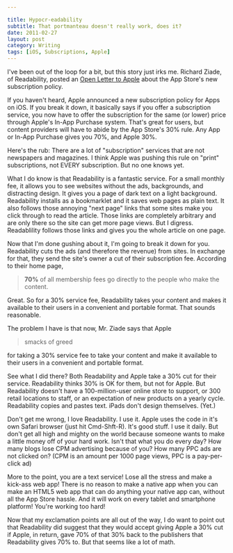 ```yaml
---

title: Hypocr-eadability
subtitle: That portmanteau doesn't really work, does it?
date: 2011-02-27
layout: post
category: Writing
tags: [iOS, Subscriptions, Apple]
---
```


  <p>
    I've been out of the loop for a bit, but this story just irks me.  Richard Ziade, of Readability, posted an <a href="http://blog.readability.com/2011/02/an-open-letter-to-apple/">Open Letter to Apple</a> about the App Store's new subscription policy.
  </p>
<!-- more --> 
  <p>
    If you haven't heard, Apple announced a new subscription policy for Apps on iOS.  If you break it down, it basically says if you offer a subscription service, you now have to offer the subscription for the same (or lower) price through Apple's In-App Purchase system.  That's great for users, but content providers will have to abide by the App Store's 30% rule.  Any App or In-App Purchase gives you 70%, and Apple 30%.
  </p>
  
  <p>
    Here's the rub:  There are a lot of "subscription" services that are not newspapers and magazines.  I think Apple was pushing this rule on "print" subscriptions, not EVERY subscription.  But no one knows yet.
  </p>
  
  <p>
    What I do know is that Readability is a fantastic service.  For a small monthly fee, it allows you to see websites without the ads, backgrounds, and distracting design.  It gives you a page of dark text on a light background.  Readability installs as a bookmarklet and it saves web pages as plain text.  It also follows those annoying "next page" links that some sites make you click through to read the article.  Those links are completely arbitrary and are only there so the site can get more page views.  But I digress.  Readablility follows those links and gives you the whole article on one page.
  </p>
  
  <p>
    Now that I'm done gushing about it, I'm going to break it down for you.  Readability cuts the ads (and therefore the revenue) from sites.  In exchange for that, they send the site's owner a cut of their subscription fee.  According to their home page, 
  </p>
  
  <blockquote>
    <p>
      <strong>70%</strong> of all membership fees go directly to the people who make the content.
    </p>
  </blockquote>
  
  <p>
    Great.  So for a 30% service fee, Readability takes your content and makes it available to their users in a convenient and portable format.  That sounds reasonable.
  </p>
  
  <p>
    The problem I have is that now, Mr. Ziade says that Apple
  </p>
  
  <blockquote>
    <p>
      smacks of greed
    </p>
  </blockquote>
  
  <p>
    for taking a 30% service fee to take your content and make it available to their users in a convenient and portable format.
  </p>
  
  <p>
    See what I did there?  Both Readability and Apple take a 30% cut for their service.  Readability thinks 30% is OK for them, but not for Apple.  But Readability doesn't have a 100-million-user online store to support, or 300 retail locations to staff, or an expectation of new products on a yearly cycle.  Readability copies and pastes text. iPads don't design themselves. (Yet.)
  </p>
  
  <p>
    Don't get me wrong, I love Readability.  I use it.  Apple uses the code in it's own Safari browser (just hit Cmd-Shft-R).  It's good stuff.  I use it daily.  But don't get all high and mighty on the world because someone wants to make a little money off of your hard work.  Isn't that what you do every day?  How many blogs lose CPM advertising because of you?  How many PPC ads are not clicked on? (CPM is an amount per 1000 page views, PPC is a pay-per-click ad)  
  </p>
  
  <p>
    More to the point, you are a text service!  Lose all the stress and make a kick-ass web app!  There is no reason to make a native app when you can make an HTML5 web app that can do anything your native app can, without all the App Store hassle.  And it will work on every tablet and smartphone platform!  You're working too hard!
  </p>
  
  <p>
    Now that my exclamation points are all out of the way, I do want to point out that Readability did suggest that they would accept giving Apple a 30% cut if Apple, in return, gave 70% of that 30% back to the publishers that Readability gives 70% to.  But that seems like a lot of math.
  </p>
  
  <p>
     
  </p>

